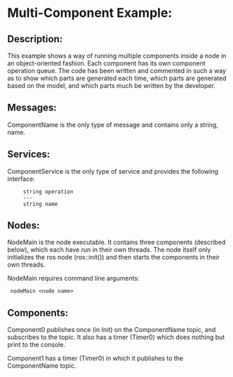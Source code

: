 Multi-Component Example:
========================

Description:
------------
This example shows a way of running multiple components inside a node in an object-oriented fashion.  Each component has its own component operation queue.  The code has been written and commented in such a way as to show which parts are generated each time, which parts are generated based on the model, and which parts much be written by the developer.  

Messages:
---------
ComponentName is the only type of message and contains only a string, name.

Services:
---------
ComponentService is the only type of service and provides the following interface:

		 string operation
		 ---
		 string name

Nodes:
------
NodeMain is the node executable.  It contains three components (described below), which each have run in their own threads.  The node itself only initializes the ros node (ros::init()) and then starts the components in their own threads.  

NodeMain requires command line arguments:

	 nodeMain <node name>

Components:
-----------
Component0 publishes once (in Init) on the ComponentName topic, and subscribes to the topic.  It also has a timer (Timer0) which does nothing but print to the console.  

Component1 has a timer (Timer0) in which it publishes to the ComponentName topic.  